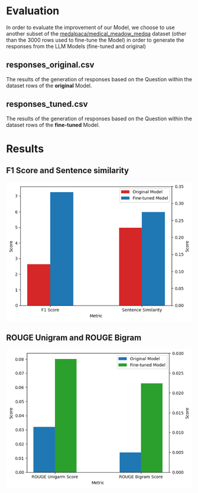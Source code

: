 
# Evaluation
In order to evaluate the improvement of our Model, we choose to use another subset of the [medalpaca/medical_meadow_medqa](https://huggingface.co/datasets/medalpaca/medical_meadow_medqa) dataset (other than the 3000 rows used to fine-tune the Model) in order to generate the responses from the LLM Models (fine-tuned and original)

## responses_original.csv
The results of the generation of responses based on the Question within the dataset rows of the **original** Model.

## responses_tuned.csv
The results of the generation of responses based on the Question within the dataset rows of the **fine-tuned** Model.

# Results
## F1 Score and Sentence similarity
![](https://github.com/Azgeb/Advanced-Information-Retrival-WS23-24-Group05/blob/main/Evaluation/F1_and_Sentence_Sim.png)
## ROUGE Unigram and ROUGE Bigram 
![](https://github.com/Azgeb/Advanced-Information-Retrival-WS23-24-Group05/blob/main/Evaluation/ROUGE_Unigram_Bigram.png)

